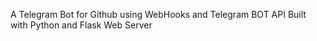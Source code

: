 A Telegram Bot for Github using WebHooks and Telegram BOT API
Built with Python and Flask Web Server
